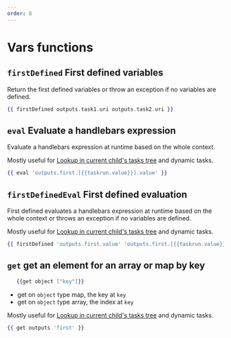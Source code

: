 ```yaml
---
order: 8
---
```


# Vars functions

## `firstDefined` First defined variables

Return the first defined variables or throw an exception if no variables are defined.

```handlebars
{{ firstDefined outputs.task1.uri outputs.task2.uri }}
```

## `eval` Evaluate a handlebars expression

Evaluate a handlebars expression at runtime based on the whole context.

Mostly useful for [Lookup in current child's tasks tree](../basic-usage.md#parents-with-flowable-task) and dynamic tasks.


```handlebars
{{ eval 'outputs.first.[{{taskrun.value}}].value' }}
```

## `firstDefinedEval` First defined evaluation

First defined evaluates a handlebars expression at runtime based on the whole context or throws an exception if no variables are defined.

Mostly useful for [Lookup in current child's tasks tree](../basic-usage.md#parents-with-flowable-task) and dynamic tasks.


```handlebars
{{ firstDefined 'outputs.first.value' 'outputs.first.[{{taskrun.value}}].value' }}
```

## `get` get an element for an array or map by key
```handlebars
   {{get object ["key"]}}
```

* get on `object` type map, the key at `key`
* get on `object` type array, the index at `key`

Mostly useful for [Lookup in current child's tasks tree](../basic-usage.md#parents-with-flowable-task) and dynamic tasks.

```handlebars
{{ get outputs 'first' }}
```

